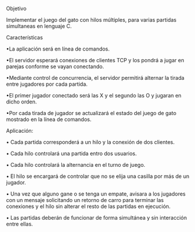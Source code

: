 Objetivo

  Implementar el juego del gato con hilos múltiples, para varias partidas simultaneas en lenguaje C.
  
Características

  •La aplicación será en línea de comandos.
  
  •El servidor esperará conexiones de clientes TCP y los pondrá a jugar en parejas conforme se vayan conectando.
  
  •Mediante control de concurrencia, el servidor permitirá alternar la tirada entre jugadores por cada partida.
  
  •El primer jugador conectado será las X y el segundo las O y jugaran en dicho orden.
  
  •Por cada tirada de jugador se actualizará el estado del juego de gato mostrado en la línea de comandos.

  Aplicación:
  
• Cada partida corresponderá a un hilo y la conexión de dos clientes.

• Cada hilo controlará una partida entro dos usuarios.

• Cada hilo controlará la alternancia en el turno de juego.

• El hilo se encargará de controlar que no se elija una casilla por más de un jugador.

• Una vez que alguno gane o se tenga un empate, avisara a los jugadores con un mensaje solicitando un retorno de 
  carro para terminar las conexiones y el hilo sin alterar el resto de las partidas en ejecución.
  
• Las partidas deberán de funcionar de forma simultánea y sin interacción entre ellas.






